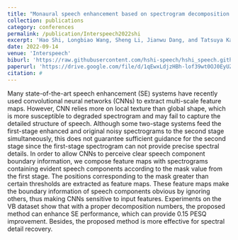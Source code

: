 ```yaml
---
title: "Monaural speech enhancement based on spectrogram decomposition for convolutional neural network-sensitive feature extraction"
collection: publications
category: conferences
permalink: /publication/Interspeech2022shi
excerpt: 'Hao Shi, Longbiao Wang, Sheng Li, Jianwu Dang, and Tatsuya Kawahara'
date: 2022-09-14
venue: 'Interspeech'
biburl: 'https://raw.githubusercontent.com/hshi-speech/hshi_speech.github.io/master/files/bib/interspeech-2022-shi.txt'
paperurl: 'https://drive.google.com/file/d/1qEwxLdjzHBh-lof39wt0OJ0EyUZHy_f_/view?usp=drive_link'
citation: #
---
```


Many state-of-the-art speech enhancement (SE) systems have recently used convolutional neural networks (CNNs) to extract multi-scale feature maps. However, CNN relies more on local texture than global shape, which is more susceptible to degraded spectrogram and may fail to capture the detailed structure of speech. Although some two-stage systems feed the first-stage enhanced and original noisy spectrograms to the second stage simultaneously, this does not guarantee sufficient guidance for the second stage since the first-stage spectrogram can not provide precise spectral details. In order to allow CNNs to perceive clear speech component boundary information, we compose feature maps with spectrograms containing evident speech components according to the mask value from the first stage. The positions corresponding to the mask greater than certain thresholds are extracted as feature maps. These feature maps make the boundary information of speech components obvious by ignoring others, thus making CNNs sensitive to input features. Experiments on the VB dataset show that with a proper decomposition numbers, the proposed method can enhance SE performance, which can provide 0.15 PESQ improvement. Besides, the proposed method is more effective for spectral detail recovery.
